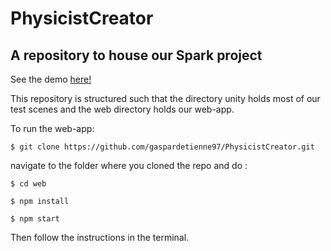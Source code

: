 PhysicistCreator
===================

A repository to house our Spark project
-------------------------------------

See the demo [here!](www.sigmatau.me)

This repository is structured such that the directory unity holds most of our test scenes and the web directory holds our web-app.

To run the web-app:

`$ git clone https://github.com/gaspardetienne97/PhysicistCreator.git`

navigate to the folder where you cloned the repo and do :

`$ cd web`

`$ npm install`

`$ npm start`

Then follow the instructions in the terminal.